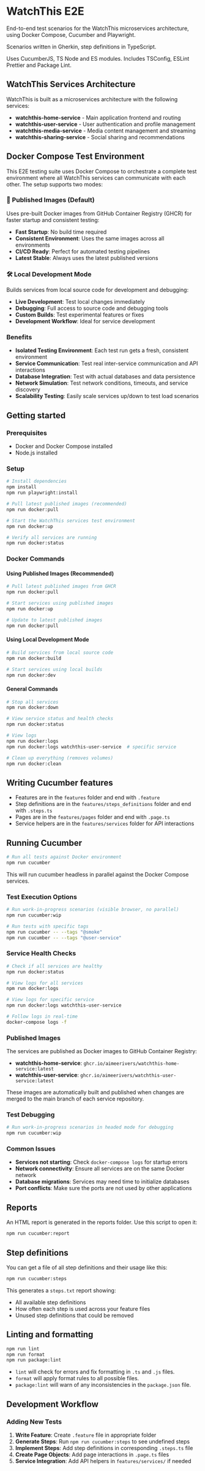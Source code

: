 # WatchThis E2E

End-to-end test scenarios for the WatchThis microservices architecture, using Docker Compose, Cucumber and Playwright.

Scenarios written in Gherkin, step definitions in TypeScript.

Uses CucumberJS, TS Node and ES modules. Includes TSConfig, ESLint Prettier and Package Lint.

## WatchThis Services Architecture

WatchThis is built as a microservices architecture with the following services:

- **watchthis-home-service** - Main application frontend and routing
- **watchthis-user-service** - User authentication and profile management
- **watchthis-media-service** - Media content management and streaming
- **watchthis-sharing-service** - Social sharing and recommendations

## Docker Compose Test Environment

This E2E testing suite uses Docker Compose to orchestrate a complete test environment where all WatchThis services can communicate with each other. The setup supports two modes:

### 🚀 Published Images (Default)

Uses pre-built Docker images from GitHub Container Registry (GHCR) for faster startup and consistent testing:

- **Fast Startup**: No build time required
- **Consistent Environment**: Uses the same images across all environments
- **CI/CD Ready**: Perfect for automated testing pipelines
- **Latest Stable**: Always uses the latest published versions

### 🛠️ Local Development Mode

Builds services from local source code for development and debugging:

- **Live Development**: Test local changes immediately
- **Debugging**: Full access to source code and debugging tools
- **Custom Builds**: Test experimental features or fixes
- **Development Workflow**: Ideal for service development

### Benefits

- **Isolated Testing Environment**: Each test run gets a fresh, consistent environment
- **Service Communication**: Test real inter-service communication and API interactions
- **Database Integration**: Test with actual databases and data persistence
- **Network Simulation**: Test network conditions, timeouts, and service discovery
- **Scalability Testing**: Easily scale services up/down to test load scenarios

## Getting started

### Prerequisites

- Docker and Docker Compose installed
- Node.js installed

### Setup

```bash
# Install dependencies
npm install
npm run playwright:install

# Pull latest published images (recommended)
npm run docker:pull

# Start the WatchThis services test environment
npm run docker:up

# Verify all services are running
npm run docker:status
```

### Docker Commands

#### Using Published Images (Recommended)

```bash
# Pull latest published images from GHCR
npm run docker:pull

# Start services using published images
npm run docker:up

# Update to latest published images
npm run docker:pull
```

#### Using Local Development Mode

```bash
# Build services from local source code
npm run docker:build

# Start services using local builds
npm run docker:dev
```

#### General Commands

```bash
# Stop all services
npm run docker:down

# View service status and health checks
npm run docker:status

# View logs
npm run docker:logs
npm run docker:logs watchthis-user-service  # specific service

# Clean up everything (removes volumes)
npm run docker:clean
```

## Writing Cucumber features

- Features are in the `features` folder and end with `.feature`
- Step definitions are in the `features/steps_definitions` folder and end with `.steps.ts`
- Pages are in the `features/pages` folder and end with `.page.ts`
- Service helpers are in the `features/services` folder for API interactions

## Running Cucumber

```bash
# Run all tests against Docker environment
npm run cucumber
```

This will run cucumber headless in parallel against the Docker Compose services.

### Test Execution Options

```bash
# Run work-in-progress scenarios (visible browser, no parallel)
npm run cucumber:wip

# Run tests with specific tags
npm run cucumber -- --tags "@smoke"
npm run cucumber -- --tags "@user-service"
```

### Service Health Checks

```bash
# Check if all services are healthy
npm run docker:status

# View logs for all services
npm run docker:logs

# View logs for specific service
npm run docker:logs watchthis-user-service

# Follow logs in real-time
docker-compose logs -f
```

### Published Images

The services are published as Docker images to GitHub Container Registry:

- **watchthis-home-service**: `ghcr.io/aimeerivers/watchthis-home-service:latest`
- **watchthis-user-service**: `ghcr.io/aimeerivers/watchthis-user-service:latest`

These images are automatically built and published when changes are merged to the main branch of each service repository.

### Test Debugging

```bash
# Run work-in-progress scenarios in headed mode for debugging
npm run cucumber:wip
```

### Common Issues

- **Services not starting**: Check `docker-compose logs` for startup errors
- **Network connectivity**: Ensure all services are on the same Docker network
- **Database migrations**: Services may need time to initialize databases
- **Port conflicts**: Make sure the ports are not used by other applications

## Reports

An HTML report is generated in the reports folder. Use this script to open it:

```bash
npm run cucumber:report
```

## Step definitions

You can get a file of all step definitions and their usage like this:

```bash
npm run cucumber:steps
```

This generates a `steps.txt` report showing:

- All available step definitions
- How often each step is used across your feature files
- Unused step definitions that could be removed

## Linting and formatting

```bash
npm run lint
npm run format
npm run package:lint
```

- `lint` will check for errors and fix formatting in `.ts` and `.js` files.
- `format` will apply format rules to all possible files.
- `package:lint` will warn of any inconsistencies in the `package.json` file.

## Development Workflow

### Adding New Tests

1. **Write Feature**: Create `.feature` file in appropriate folder
2. **Generate Steps**: Run `npm run cucumber:steps` to see undefined steps
3. **Implement Steps**: Add step definitions in corresponding `.steps.ts` file
4. **Create Page Objects**: Add page interactions in `.page.ts` files
5. **Service Integration**: Add API helpers in `features/services/` if needed

